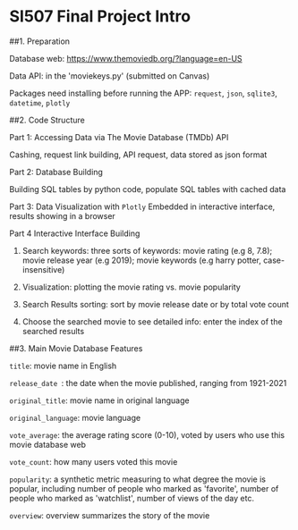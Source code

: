 # SI507 Final Project Intro


##1. Preparation

Database web: https://www.themoviedb.org/?language=en-US

Data API: in the 'moviekeys.py' (submitted on Canvas)

Packages need installing before running the APP: `request`, `json`, `sqlite3`, `datetime`, `plotly`



##2. Code Structure

Part 1: Accessing Data via The Movie Database (TMDb) API 

Cashing, request link building, API request, data stored as json format

Part 2: Database Building

Building SQL tables by python code, populate SQL tables with cached data 

Part 3: Data Visualization with `Plotly` 
Embedded in interactive interface, results showing in a browser

Part 4 Interactive Interface Building

1. Search keywords: three sorts of keywords: movie rating (e.g 8, 7.8); 
   movie release year (e.g 2019); movie keywords (e.g harry potter, case-insensitive) 


2. Visualization: plotting the movie rating vs. movie popularity


3. Search Results sorting: sort by movie release date or by total vote count


4. Choose the searched movie to see detailed info: enter the index of the searched results


##3. Main Movie Database Features

`title`: movie name in English

`release_date `: the date when the movie published, ranging from 1921-2021

`original_title`: movie name in original language

`original_language`: movie language

`vote_average`: the average rating score (0-10), voted by users who use this movie database web

`vote_count`: how many users voted this movie

`popularity`: a synthetic metric measuring to what degree the movie is popular, including number of people 
who marked as 'favorite', number of people who marked as 'watchlist', number of views of the day etc.

`overview`: overview summarizes the story of the movie





